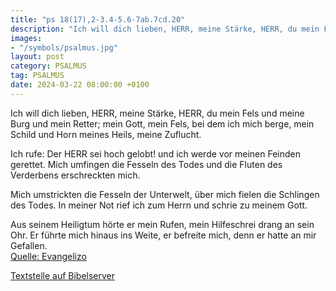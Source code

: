 ```yaml
---
title: "ps 18(17),2-3.4-5.6-7ab.7cd.20"
description: "Ich will dich lieben, HERR, meine Stärke, HERR, du mein Fels und meine Burg und mein Retter;  mein Gott, mein Fels, bei dem ich mich berge,  mein Schild und Horn meines Heils, meine Zuflucht.  Ich rufe: Der HERR sei hoch gelobt!  und ich werde vor meinen Feinden gerettet. Mich...."
images:
- "/symbols/psalmus.jpg"
layout: post
category: PSALMUS
tag: PSALMUS
date: 2024-03-22 08:00:00 +0100
---
```

Ich will dich lieben, HERR, meine Stärke,
HERR, du mein Fels und meine Burg und mein Retter; 
mein Gott, mein Fels, bei dem ich mich berge, 
mein Schild und Horn meines Heils, meine Zuflucht.

Ich rufe: Der HERR sei hoch gelobt! 
und ich werde vor meinen Feinden gerettet.
Mich umfingen die Fesseln des Todes 
und die Fluten des Verderbens erschreckten mich.<!--more-->

Mich umstrickten die Fesseln der Unterwelt, 
über mich fielen die Schlingen des Todes.
In meiner Not rief ich zum Herrn
und schrie zu meinem Gott.

Aus seinem Heiligtum hörte er mein Rufen,
mein Hilfeschrei drang an sein Ohr.
Er führte mich hinaus ins Weite, 
er befreite mich, denn er hatte an mir Gefallen.<br>
[Quelle: Evangelizo](https://evangeliumtagfuertag.org/DE/gospel)

[Textstelle auf Bibelserver](https://www.bibleserver.com/EU/ps18(17),2-3.4-5.6-7ab.7cd.20)
